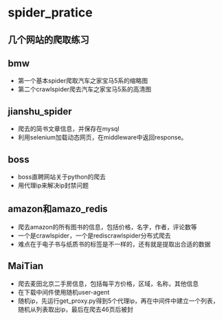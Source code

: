 # spider_pratice
## 几个网站的爬取练习
## bmw
- 第一个基本spider爬取汽车之家宝马5系的缩略图
- 第二个crawlspider爬去汽车之家宝马5系的高清图
## jianshu_spider
- 爬去的简书文章信息，并保存在mysql
- 利用selenium加载动态网页，在middleware中返回response。
## boss
- boss直聘网站关于python的爬去
- 用代理ip来解决ip封禁问题

## amazon和amazo_redis
- 爬去amazon的所有图书的信息，包括价格，名字，作者，评论数等
- 一个是crawlspider，一个是rediscrawlspider分布式爬去
- 难点在于电子书与纸质书的标签是不一样的，还有就是提取出合适的数据



## MaiTian
- 爬去麦田北京二手房信息，包括每平方价格，区域，名称，其他信息
- 在下载中间件使用随机user-agent
- 随机ip，先运行get_proxy.py得到5个代理ip，再在中间件中建立一个列表，随机从列表取出ip，最后在爬去46页后被封
